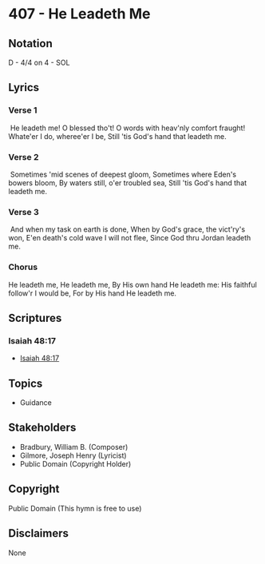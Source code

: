 # 407 - He Leadeth Me

## Notation

D - 4/4 on 4 - SOL

## Lyrics

### Verse 1

 He leadeth me! O blessed tho't! O words with heav'nly comfort fraught! Whate'er I do, wheree'er I be, Still 'tis God's hand that leadeth me.

### Verse 2

 Sometimes 'mid scenes of deepest gloom, Sometimes where Eden's bowers bloom, By waters still, o'er troubled sea, Still 'tis God's hand that leadeth me.

### Verse 3

 And when my task on earth is done, When by God's grace, the vict'ry's won, E'en death's cold wave I will not flee, Since God thru Jordan leadeth me.

### Chorus

He leadeth me, He leadeth me, By His own hand He leadeth me: His faithful follow'r I would be, For by His hand He leadeth me.


## Scriptures

### Isaiah 48:17

- [Isaiah 48:17](https://www.biblegateway.com/passage/?search=Isaiah%2048%3A17)


## Topics

- Guidance

## Stakeholders

- Bradbury, William B. (Composer)
- Gilmore, Joseph Henry (Lyricist)
- Public Domain (Copyright Holder)

## Copyright

Public Domain
(This hymn is free to use)

## Disclaimers

None


